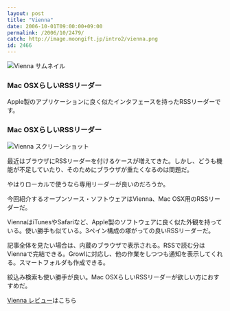```yaml
---
layout: post
title: "Vienna"
date: 2006-10-01T09:00:00+09:00
permalink: /2006/10/2479/
catch: http://image.moongift.jp/intro2/vienna.png
id: 2466
---
```

 ![Vienna サムネイル](http://image.moongift.jp/intro2/vienna.t.png "Vienna サムネイル")
  

### Mac OSXらしいRSSリーダー
  
Apple製のアプリケーションに良く似たインタフェースを持ったRSSリーダーです。  
<!--more-->  

### Mac OSXらしいRSSリーダー
  

![Vienna スクリーンショット](http://image.moongift.jp/intro2/vienna.png "Vienna スクリーンショット")

  

最近はブラウザにRSSリーダーを付けるケースが増えてきた。しかし、どうも機能が不足していたり、そのためにブラウザが重たくなるのは問題だ。

  

やはりローカルで使うなら専用リーダーが良いのだろうか。

  

今回紹介するオープンソース・ソフトウェアはVienna、Mac OSX用のRSSリーダーだ。

  

ViennaはiTunesやSafariなど、Apple製のソフトウェアに良く似た外観を持っている。使い勝手も似ている。3ペイン構成の塚がっての良いRSSリーダーだ。

  

記事全体を見たい場合は、内蔵のブラウザで表示される。RSSで読む分はViennaで完結できる。Growlに対応し、他の作業をしつつも通知を表示してくれる。スマートフォルダも作成できる。

  

絞込み検索も使い勝手が良い。Mac OSXらしいRSSリーダーが欲しい方におすすめだ。

  

[Vienna レビュー](http://oss.moongift.jp/review/i-2480.html)はこちら

